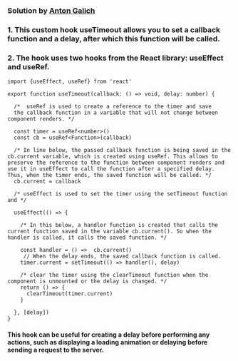 ### Solution by [Anton Galich](https://github.com/GalichAnton)

### 1. This custom hook useTimeout allows you to set a callback function and a delay, after which this function will be called. 

### 2. The hook uses two hooks from the React library: useEffect and useRef. 
```
import {useEffect, useRef} from 'react'

export function useTimeout(callback: () => void, delay: number) {
  
  /*  useRef is used to create a reference to the timer and save 
  the callback function in a variable that will not change between component renders. */

  const timer = useRef<number>()
  const cb = useRef<Function>(callback)

  /* In line below, the passed callback function is being saved in the cb.current variable, which is created using useRef. This allows to preserve the reference to the function between component renders and use it in useEffect to call the function after a specified delay. Thus, when the timer ends, the saved function will be called. */
  cb.current = callback

  /* useEffect is used to set the timer using the setTimeout function and */

  useEffect(() => {

    /* In this below, a handler function is created that calls the current function saved in the variable cb.current(). So when the handler is called, it calls the saved function. */

    const handler = () =>  cb.current()
     // When the delay ends, the saved callback function is called. 
    timer.current = setTimeout(() => handler(), delay)

    /* clear the timer using the clearTimeout function when the component is unmounted or the delay is changed. */ 
    return () => {
      clearTimeout(timer.current)
    }

  }, [delay])
}
```

#### This hook can be useful for creating a delay before performing any actions, such as displaying a loading animation or delaying before sending a request to the server.